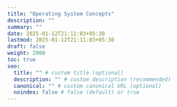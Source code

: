 ```yaml
---
title: "Operating System Concepts"
description: ""
summary: ""
date: 2025-01-12T21:11:03+05:30
lastmod: 2025-01-12T21:11:03+05:30
draft: false
weight: 2000
toc: true
seo:
  title: "" # custom title (optional)
  description: "" # custom description (recommended)
  canonical: "" # custom canonical URL (optional)
  noindex: false # false (default) or true
---
```

